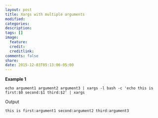 ```yaml
---
layout: post
title: Xargs with multiple arguments
modified:
categories:
description:
tags: []
image:
  feature:
  credit:
  creditlink:
comments: false
share:
date: 2015-12-03T05:13:06-05:00
---
```


**Example 1**
```
echo argument1 argument2 argument3 | xargs -l bash -c 'echo this is first:$0 second:$1 third:$2' | xargs
```

Output
```
this is first:argument1 second:argument2 third:argument3
```
